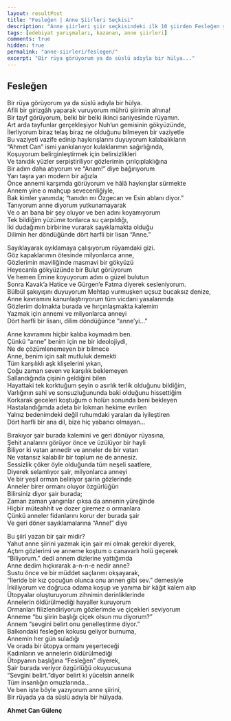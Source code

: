 ```yaml
---
layout: resultPost
title: "Fesleğen | Anne Şiirleri Seçkisi"
description: "Anne şiirleri şiir seçkisindeki ilk 10 şiirden Fesleğen şiiri..."
tags: [edebiyat yarışmaları, kazanan, anne şiirleri]
comments: true
hidden: true
permalink: "anne-siirleri/feslegen/"
excerpt: "Bir rüya görüyorum ya da süslü adıyla bir hülya..."
---
```


## Fesleğen
Bir rüya görüyorum ya da süslü adıyla bir hülya.  
Afili bir girizgâh yaparak vuruyorum mührü şiirimin alnına!  
Bir tayf görüyorum, belki bir belki ikinci saniyesinde rüyamın.  
Art arda tayfunlar gerçekleşiyor Nuh’un gemisinin gökyüzünde,  
İlerliyorum biraz telaş biraz ne olduğunu bilmeyen bir vaziyetle  
Bu vaziyeti vazife edinip haykırışlarını duyuyorum kalabalıkların  
“Ahmet Can” ismi yankılanıyor kulaklarımın sağırlığında,  
Koşuyorum belirginleştirmek için belirsizlikleri  
Ve tanıdık yüzler serpiştiriliyor gözlerimin çırılçıplaklığına  
Bir adım daha atıyorum ve “Anam!” diye bağırıyorum  
Yarı taşra yarı modern bir ağızla  
Önce annemi karşımda görüyorum ve hâlâ haykırışlar sürmekte  
Annem yine o mahçup sevecenliğiyle,  
Bak kimler yanımda; “tanıdın mı Özgecan ve Esin ablanı diyor.”  
Tanıyorum anne diyorum yutkunamayarak  
Ve o an bana bir şey oluyor ve ben adını koyamıyorum  
Tek bildiğim yüzüme tonlarca su çarpıldığı,  
İki dudağımın birbirine vurarak sayıklamakta olduğu  
Dilimin her döndüğünde dört harfli bir lisan “Anne.”  
  
Sayıklayarak ayıklamaya çalışıyorum rüyamdaki gizi.  
Göz kapaklarımın ötesinde milyonlarca anne,  
Gözlerimin maviliğinde masmavi bir gökyüzü  
Heyecanla gökyüzünde bir Bulut görüyorum  
Ve hemen Emine koyuyorum adını o güzel bulutun  
Sonra Kavak’a Hatice ve Gürgen’e Fatma diyerek sesleniyorum.  
Bülbül şakıyışını duyuyorum Mehtap vurmuşken uçsuz bucaksız denize,  
Anne kavramını kanunlaştırıyorum tüm vicdani yasalarımda  
Gözlerim dolmakta burada ve hırçınlaşmakta kalemim  
Yazmak için annemi ve milyonlarca anneyi  
Dört harfli bir lisanı, dilim döndüğünce “anne’yi…”  
  
Anne kavramını hiçbir kalıba koymadım ben.  
Çünkü “anne” benim için ne bir ideolojiydi,  
Ne de çözümlenemeyen bir bilmece  
Anne, benim için salt mutluluk demekti  
Tüm karşılıklı aşk klişelerini yıkan,  
Çoğu zaman seven ve karşılık beklemeyen  
Sallandığında çişinin geldiğini bilen  
Hayattaki tek korktuğum şeyin o asırlık terlik olduğunu bildiğim,  
Varlığının sahi ve sonsuzluğununda baki olduğunu hissettiğim  
Korkarak geceleri koştuğum o holün sonunda beni bekleyen  
Hastalandığımda adeta bir lokman hekime evrilen  
Yalnız bedenimdeki değil ruhumdaki yaraları da iyileştiren  
Dört harfli bir ana dil, bize hiç yabancı olmayan…  
  
Bırakıyor şair burada kalemini ve geri dönüyor rüyasına,  
Şehit analarını görüyor önce ve üzülüyor bir hayli  
Biliyor ki vatan annedir ve anneler de bir vatan  
Ne vatansız kalabilir bir toplum ne de annesiz.  
Sessizlik çöker öyle olduğunda tüm neşeli saatlere,  
Diyerek selamlıyor şair, milyonlarca anneyi  
Ve bir yeşil orman beliriyor şairin gözlerinde  
Anneler birer ormanı oluyor özgürlüğün  
Bilirsiniz diyor şair burada;  
Zaman zaman yangınlar çıksa da annenin yüreğinde  
Hiçbir müteahhit ve dozer giremez o ormanlara  
Çünkü anneler fidanlarını korur der burada şair  
Ve geri döner sayıklamalarına “Anne!” diye  
  
Bu şiiri yazan bir şair midir?  
Yahut anne şiirini yazmak için şair mi olmak gerekir diyerek,  
Açtım gözlerimi ve anneme koştum o canavarlı holü geçerek  
“Biliyorum.” dedi annem dizlerine yattığımda  
Anne dedim hıçkırarak a-n-n-e nedir anne?  
Sustu önce ve bir müddet saçlarımı okşayarak,  
“İleride bir kız çocuğun olunca onu annen gibi sev.” demesiyle  
İrkiliyorum ve doğruca odama koşup ve yanıma bir kâğıt kalem alıp  
Ütopyalar oluşturuyorum zihnimin derinliklerinde  
Annelerin öldürülmediği hayaller kuruyorum  
Ormanları filizlendiriyorum gözlerimde ve çiçekleri seviyorum  
Anneme “bu şiirin başlığı çiçek olsun mu diyorum?”  
Annem “sevgini belirt onu genelleştirme diyor.”  
Balkondaki fesleğen kokusu geliyor burnuma,  
Annemin her gün suladığı  
Ve orada bir ütopya ormanı yeşerteceği  
Kadınların ve annelerin öldürülmediği  
Ütopyanın başlığına “Fesleğen” diyerek,  
Şair burada veriyor özgürlüğü okuyucusuna  
“Sevgini belirt.”diyor belirt ki yücelsin annelik  
Tüm insanlığın omuzlarında…  
Ve ben işte böyle yazıyorum anne şiirini,  
Bir rüyada ya da süslü adıyla bir hülyada.  

**Ahmet Can Gülenç**
